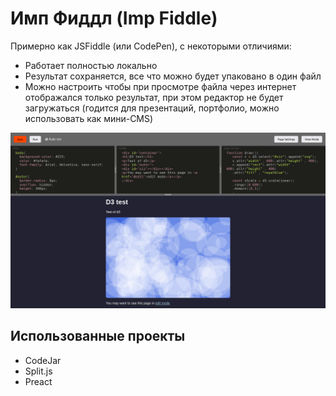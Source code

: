 Имп Фиддл (Imp Fiddle)
======================

Примерно как JSFiddle (или CodePen), с некоторыми отличиями:

- Работает полностью локально
- Результат сохраняется, все что можно будет упаковано в один файл
- Можно настроить чтобы при просмотре файла через интернет отображался только результат, при этом редактор не будет загружаться (годится для презентаций, портфолио, можно использовать как мини-CMS)
    
![screenshot](docs/fiddler.png)

Использованные проекты
----------------------

- CodeJar
- Split.js
- Preact
